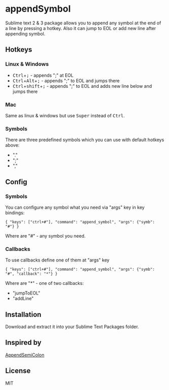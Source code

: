 # appendSymbol
Sublime text 2 &amp; 3 package allows you to append any symbol at the end of a line by pressing a hotkey. 
Also it can jump to EOL or add new line after appending symbol.

## Hotkeys

### Linux & Windows
+ <kbd>Ctrl</kbd>+<kbd>;</kbd> - appends ";" at EOL
+ <kbd>Ctrl</kbd>+<kbd>Alt</kbd>+<kbd>;</kbd> - appends ";" to EOL and jumps there
+ <kbd>Ctrl</kbd>+<kbd>shift</kbd>+<kbd>;</kbd> - appends ";" to EOL and adds new line below and jumps there

### Mac
Same as linux & windows but use <kbd>Super</kbd> instead of <kbd>Ctrl</kbd>.

### Symbols
There are three predefined symbols which you can use with default hotkeys above: 
+ "."
+ ";"
+ ","

## Config
### Symbols
You can configure any symbol what you need via "args" key in key bindings:

`{ "keys": ["ctrl+#"], "command": "append_symbol", "args": {"symb": "#"} }`

Where are "#" - any symbol you need.

### Callbacks
To use callbacks define one of them at "args" key

`{ "keys": ["ctrl+#"], "command": "append_symbol", "args": {"symb": "#", "callback": "*"} }`

Where are "*" - one of two callbacks:
+ "jumpToEOL"
+ "addLine"

## Installation
Download and extract it into your Sublime Text Packages folder.

## Inspired by
[AppendSemiColon](https://github.com/MauriceZ/AppendSemiColon)

## License
MIT
